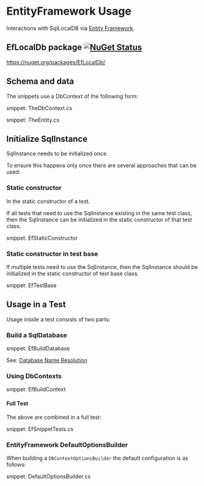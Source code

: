 # EntityFramework Usage

Interactions with SqlLocalDB via [Entity Framework](https://docs.microsoft.com/en-us/ef/core/).


## EfLocalDb package [![NuGet Status](https://img.shields.io/nuget/v/EfLocalDb.svg)](https://www.nuget.org/packages/EfLocalDb/)

https://nuget.org/packages/EfLocalDb/


## Schema and data

The snippets use a DbContext of the following form:

snippet: TheDbContext.cs

snippet: TheEntity.cs


## Initialize SqlInstance

SqlInstance needs to be initialized once.

To ensure this happens only once there are several approaches that can be used:


### Static constructor

In the static constructor of a test.

If all tests that need to use the SqlInstance existing in the same test class, then the SqlInstance can be initialized in the static constructor of that test class.

snippet: EfStaticConstructor


### Static constructor in test base

If multiple tests need to use the SqlInstance, then the SqlInstance should be initialized in the static constructor of test base class.

snippet: EfTestBase


## Usage in a Test

Usage inside a test consists of two parts:


### Build a SqlDatabase

snippet: EfBuildDatabase

See: [Database Name Resolution](/pages/directory-and-name-resolution.md#database-name-resolution)


### Using DbContexts

snippet: EfBuildContext


#### Full Test

The above are combined in a full test:

snippet: EfSnippetTests.cs


### EntityFramework DefaultOptionsBuilder

When building a `DbContextOptionsBuilder` the default configuration is as follows:

snippet: DefaultOptionsBuilder.cs